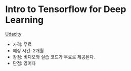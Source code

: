 # Intro to Tensorflow for Deep Learning #
[Udacity](https://learn.udacity.com/my-programs?tab=Currently%2520Learning)
- 가격: 무료
- 예상 시간: 2개월
- 장점: 비디오와 실습 코드가 무료로 제공된다.
- 단점: 영어다
